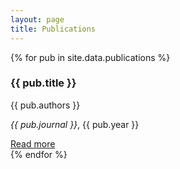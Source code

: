 ```yaml
---
layout: page
title: Publications
---
```


{% for pub in site.data.publications %}
  <div class="publication">
    <h3>{{ pub.title }}</h3>
    <p>{{ pub.authors }}</p>
    <p><em>{{ pub.journal }}</em>, {{ pub.year }}</p>
    <a href="{{ pub.link }}">Read more</a>
  </div>
{% endfor %}
